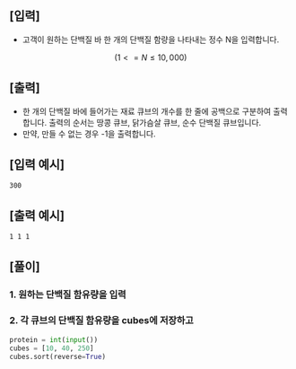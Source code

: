 ## [입력]
- 고객이 원하는 단백질 바 한 개의 단백질 함량을 나타내는 정수 N을 입력합니다.
``` math
(1 <= N ≤ 10,000)
```
## [출력]
- 한 개의 단백질 바에 들어가는 재료 큐브의 개수를 한 줄에 공백으로 구분하여 출력합니다. 출력의 순서는 땅콩 큐브, 닭가슴살 큐브, 순수 단백질 큐브입니다.
- 만약, 만들 수 없는 경우 -1을 출력합니다.
## [입력 예시]
```
300
```

## [출력 예시]
```
1 1 1
```

## [풀이]

### 1. 원하는 단백질 함유량을 입력
### 2. 각 큐브의 단백질 함유량을 cubes에 저장하고 
```python
protein = int(input())
cubes = [10, 40, 250]
cubes.sort(reverse=True)
```